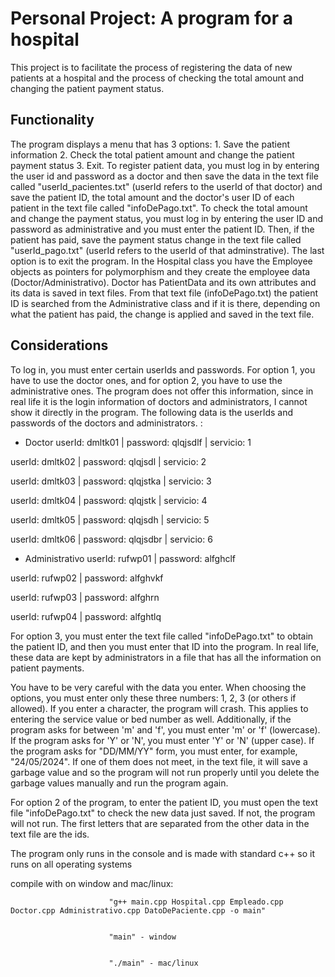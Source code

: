 # Personal Project: A program for a hospital
This project is to facilitate the process of registering the data of new patients at a hospital and the process of checking the total amount and changing the patient payment status.
## Functionality
The program displays a menu that has 3 options: 1. Save the patient information 2. Check the total patient amount and change the patient payment status 3. Exit. To register patient data, you must log in by entering the user id and password as a doctor and then save the data in the text file called "userId_pacientes.txt" (userId refers to the userId of that doctor) and save the patient ID, the total amount and the doctor's user ID of each patient in the text file called "infoDePago.txt". To check the total amount and change the payment status, you must log in by entering the user ID and password as administrative and you must enter the patient ID. Then, if the patient has paid, save the payment status change in the text file called "userId_pago.txt" (userId refers to the userId of that adminstrative). The last option is to exit the program. In the Hospital class you have the Employee objects as pointers for polymorphism and they create the employee data (Doctor/Administrativo). Doctor has PatientData and its own attributes and its data is saved in text files. From that text file (infoDePago.txt) the patient ID is searched from the Administrative class and if it is there, depending on what the patient has paid, the change is applied and saved in the text file.

## Considerations
To log in, you must enter certain userIds and passwords. For option 1, you have to use the doctor ones, and for option 2, you have to use the administrative ones. The program does not offer this information, since in real life it is the login information of doctors and administrators, I cannot show it directly in the program. The following data is the userIds and passwords of the doctors and administrators. :

- Doctor
userId: dmltk01 | password: qlqjsdlf | servicio: 1

userId: dmltk02 | password: qlqjsdl | servicio: 2

userId: dmltk03 | password: qlqjstka | servicio: 3

userId: dmltk04 | password: qlqjstk | servicio: 4

userId: dmltk05 | password: qlqjsdh | servicio: 5

userId: dmltk06 | password: qlqjsdbr | servicio: 6

- Administrativo
userId: rufwp01 | password: alfghclf

userId: rufwp02 | password: alfghvkf

userId: rufwp03 | password: alfghrn

userId: rufwp04 | password: alfghtlq

For option 3, you must enter the text file called "infoDePago.txt" to obtain the patient ID, and then you must enter that ID into the program. In real life, these data are kept by administrators in a file that has all the information on patient payments.

You have to be very careful with the data you enter. When choosing the options, you must enter only these three numbers: 1, 2, 3 (or others if allowed). If you enter a character, the program will crash. This applies to entering the service value or bed number as well. Additionally, if the program asks for between 'm' and 'f', you must enter 'm' or 'f' (lowercase). If the program asks for 'Y' or 'N', you must enter 'Y' or 'N' (upper case). If the program asks for "DD/MM/YY" form, you must enter, for example, "24/05/2024". If one of them does not meet, in the text file, it will save a garbage value and so the program will not run properly until you delete the garbage values ​​manually and run the program again.

For option 2 of the program, to enter the patient ID, you must open the text file "infoDePago.txt" to check the new data just saved. If not, the program will not run. The first letters that are separated from the other data in the text file are the ids.

The program only runs in the console and is made with standard c++ so it runs on all operating systems

compile with on window and mac/linux:

                          "g++ main.cpp Hospital.cpp Empleado.cpp Doctor.cpp Administrativo.cpp DatoDePaciente.cpp -o main"

                          
                          "main" - window

                          
                          "./main" - mac/linux
